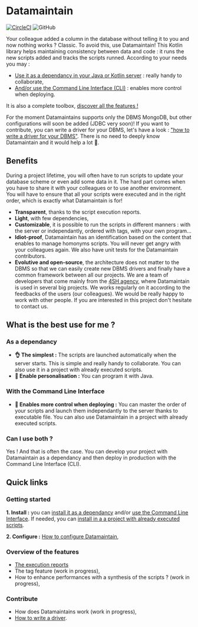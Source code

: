 # Datamaintain
[![CircleCI](https://circleci.com/gh/4sh/datamaintain.svg?style=shield)](https://circleci.com/gh/4sh/datamaintain) ![GitHub](https://img.shields.io/github/license/4sh/datamaintain)

Your colleague added a column in the database without telling it to you and now nothing works ? Classic. To avoid this, use Datamaintain! This Kotlin library  helps maintaining consistency between data and code : it runs the new scripts added and tracks the scripts runned. According to your needs you may :
- [Use it as a dependancy in your Java or Kotlin server](docs/asdependancy.md) : really handy to collaborate,
- [And/or use the Command Line Interface (CLI)](docs/withcli.md) : enables more control when deploying.

It is also a complete toolbox, [discover all the features !](README.md#Overview-of-the-features)

For the moment Datamaintains supports only the DBMS MongoDB, but other configurations will soon be added (JDBC very soon)! If you want to contribute, you can  write a driver for your DBMS, let's have a look : ["how to write a driver for your DBMS"](docs/how-to-write-a-driver.md). There is no need to deeply know Datamaintain and it would help a lot 🙏.

## Benefits
During a project lifetime, you will often have to run scripts to update your database scheme or even add some data in it. The hard part comes when you have to share it with your colleagues or to use another environment. You will have to ensure that all your scripts were executed and in the right order, which is exactly what Datamaintain is for!

- **Transparent**, thanks to the script execution reports.
- **Light**, with few dependencies,
- **Customizable**, it is possible to run the scripts in different manners : with the server or independantly, ordered with tags, with your own program...
- **Idiot-proof**, Datamaintain has an identification based on the content that enables to manage homonyms scripts. You will never get angry with your colleagues again. We also have unit tests for the Datamaintain contributors. 
- **Evolutive and open-source**, the architecture does not matter to the DBMS so that we can easily create new DBMS drivers and finally have a common framework between all our projects.  We are a team of developers that come mainly from the [4SH agency](https://www.4sh.fr/), where Datamaintain is  used in several big projects. We works regularly on it according to the feedbacks of the users (our colleagues). We would be really happy to work with other people. If you are interested in this project don't hesitate to contact us.

## What is the best use for me ?

### As a dependancy
-  **👌 The simplest :**  The scripts are launched automatically when the server starts. This is simple and really handy to collaborate. You can also use it in a project with already executed scripts. 
-  **👾 Enable personalisation :**  You can program it with Java. 

### With the Command Line Interface
- **💪 Enables more control when deploying :**  You can master the order of your scripts and launch them independantly to the server thanks to executable file. You can also use Datamaintain in a project with already executed scripts. 

### Can I use both ? 
Yes ! And that is often the case. You can develop your project with Datamaintain as a dependancy and then deploy in production with the Command Line Interface (CLI). 

## Quick links
### Getting started
**1. Install :** you can [install it as a dependancy](docs/asdependancy.md) and/or [use the Command Line Interface](docs/withcli.md). If needed, you can [install in a a project with already executed scripts](docs/already-executed-scripts.md).

**2. Configure :** [How to configure Datamaintain](docs/configuration.md),

### Overview of the features
- [The execution reports](docs/executedscripts.md)
- The tag feature (work in progress),
- How to enhance performances with a synthesis of the scripts ? (work in progress),
### Contribute
- How does Datamaintains work (work in progress),
- [How to write a driver](docs/how-to-write-a-driver.md). 
